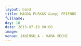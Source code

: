 ```yaml
---
layout: band
title: MAGDA PUSKAS &amp; FRIENDS
fullname: 
day: 18
date: 2013-07-19 00:00
image: 
venue: JANINSULA - VAMA VECHE
---
```



